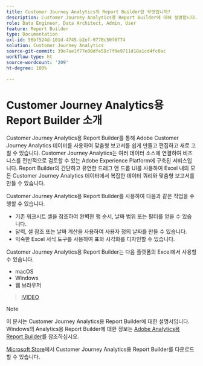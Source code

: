 ```yaml
---
title: Customer Journey Analytics의 Report Builder란 무엇입니까?
description: Customer Journey Analytics용 Report Builder에 대해 설명합니다.
role: Data Engineer, Data Architect, Admin, User
feature: Report Builder
type: Documentation
exl-id: 56bf524d-101d-4745-b2ef-9770c50f6774
solution: Customer Journey Analytics
source-git-commit: 39e7ae1f77e00dfe58c7f9e9711d18a1cd4fc0ac
workflow-type: ht
source-wordcount: '209'
ht-degree: 100%

---
```


# Customer Journey Analytics용 Report Builder 소개

Customer Journey Analytics용 Report Builder를 통해 Adobe Customer Journey Analytics 데이터를 사용하여 맞춤형 보고서를 쉽게 만들고 편집하고 새로 고칠 수 있습니다. Customer Journey Analytics는 여러 데이터 소스에 연결하여 비즈니스를 전반적으로 검토할 수 있는 Adobe Experience Platform에 구축된 서비스입니다. Report Builder의 간단하고 유연한 드래그 앤 드롭 UI를 사용하여 Excel 내의 모든 Customer Journey Analytics 데이터에서 복잡한 데이터 쿼리와 맞춤형 보고서를 만들 수 있습니다.

Customer Journey Analytics용 Report Builder를 사용하여 다음과 같은 작업을 수행할 수 있습니다.

- 기존 워크시트 셀을 참조하여 완벽한 행 순서, 날짜 범위 또는 필터를 얻을 수 있습니다.
- 달력, 셀 참조 또는 날짜 계산을 사용하여 사용자 정의 날짜를 만들 수 있습니다.
- 익숙한 Excel 서식 도구를 사용하여 표와 시각화를 디자인할 수 있습니다.

Customer Journey Analytics용 Report Builder는 다음 플랫폼의 Excel에서 사용할 수 있습니다.

- macOS
- Windows
- 웹 브라우저

>[!VIDEO](https://video.tv.adobe.com/v/337569/?quality=12&learn=on)

>[!NOTE]
>
>이 문서는 Customer Journey Analytics용 Report Builder에 대한 설명서입니다. Windows의 Analytics용 Report Builder에 대한 정보는 [Adobe Analytics용 Report Builder](https://experienceleague.adobe.com/docs/analytics/analyze/report-builder/home.html)를 참조하십시오.

[Microsoft Store](https://www.microsoft.com/en-us/store/apps/windows)에서
Customer Journey Analytics용 Report Builder를 다운로드할 수 있습니다.
